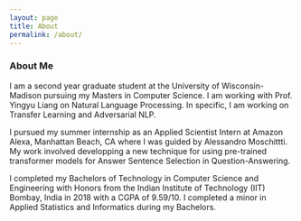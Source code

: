 ```yaml
---
layout: page
title: About
permalink: /about/
---
```

### About Me

I am a second year graduate student at the University of Wisconsin-Madison pursuing my Masters in Computer Science. I am working with Prof. Yingyu Liang on Natural Language Processing. In specific, I am working on Transfer Learning and Adversarial NLP.

I pursued my summer internship as an Applied Scientist Intern at Amazon Alexa, Manhattan Beach, CA where I was guided by Alessandro Moschittti. My work involved developping a new technique for using pre-trained transformer models for Answer Sentence Selection in Question-Answering.

I completed my Bachelors of Technology in Computer Science and Engineering with Honors from the Indian Institute of Technology (IIT) Bombay, India in 2018 with a CGPA of 9.59/10. I completed a minor in Applied Statistics and Informatics during my Bachelors.
